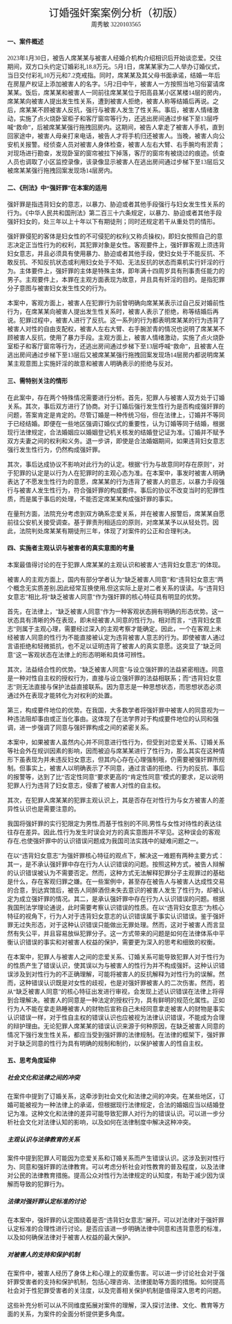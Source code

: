 <font face="songti">

<center><font size = 5>订婚强奸案案例分析（初版）</font></center>

<center>周秀敏 3220103565</center>

#### 一、案件概述

​	2023年1月30日，被告人席某某与被害人经婚介机构介绍相识后开始谈恋爱。交往期间，双方口头约定订婚彩礼18.8万元。5月1日，席某某家为二人举办订婚仪式，当日交付彩礼10万元和7.2克戒指。同时，席某某及其父母书面承诺，结婚一年后在房屋产权证上添加被害人的名字。5月2日中午，被害人一方按照当地习俗宴请席某某。饭后，席某某和被害人一同前往席某某位于阳高县某小区某楼14层的房内，席某某向被害人提出发生性关系，遭到被害人拒绝，被害人称等结婚后再说。之后，席某某不顾被害人反抗，强行与被害人发生了性关系。事后，被害人情绪激动，实施了点火烧卧室柜子和客厅窗帘等行为，还逃出房间通过步梯下至13层呼喊“救命”，后被席某某强行拖拽回房内。这期间，被告人拿走了被害人手机，直到回家途中，被害人母亲打来电话，被告人才将手机归还被害人。当晚，被害人向公安机关报警。经侦查人员对被害人身体检查，被害人左右大臂、右手腕均有淤青；对现场进行勘查，发现卧室的窗帘被拉下掉落，客厅的窗帘有被烧过的痕迹。侦查人员也调取了小区监控录像，该录像显示被害人在逃出房间通过步梯下至13层后又被席某某强行拖拽回案发现场14层房内。

#### 二、《刑法》中“强奸罪”在本案的适用

​	强奸罪是指违背妇女的意志，以暴力、胁迫或者其他手段强行与妇女发生性关系的行为。《中华人民共和国刑法》第二百三十六条规定，以暴力、胁迫或者其他手段强奸妇女的，处三年以上十年以下有期徒刑；同时还规定若干从重处罚的情形。

​	强奸罪侵犯的客体是妇女性的不可侵犯的权利(又称贞操权)，即妇女按照自己的意志决定正当性行为的权利，其犯罪对象是女性。客观要件上，强奸罪客观上须违背妇女意志，并且必须具有使用暴力、胁迫或者其他手段，使妇女处于不能反抗、不敢反抗、不知反抗状态或利用妇女处于不知、无法反抗的状态而乘机实行奸淫的行为。主体要件上，强奸罪的主体是特殊主体，即年满十四周岁具有刑事责任能力的男子。主观要件上，本罪在主观方面表现为故意，并且具有奸淫的目的。是指犯罪分子意图与被害妇女发生性交的行为。

​	本案中，客观方面上，被害人在犯罪行为前曾明确向席某某表示过自己反对婚前性行为，在席某某向被害人提出发生性关系时，被害人表示了拒绝，称等结婚后再说。犯罪过程中，被害人进行了反抗。这一系列的行为都表明席某某的行为违背了被害人对性的自由支配权，被害人左右大臂、右手腕淤青的情况也说明了席某某不顾被害人反抗，使用了暴力手段。主观方面上，被害人情绪激动，实施了点火烧卧室柜子和客厅窗帘等行为，还逃出房间通过步梯下至13层呼喊“救命”，且被害人在逃出房间通过步梯下至13层后又被席某某强行拖拽回案发现场14层房内都说明席某某主观意图上实施奸淫的故意和被害人明确表示的拒绝与反对。

#### 三、需特别关注的情形

​	在此案中，存在两个特殊情况需要进行分析。首先，犯罪人与被害人双方处于订婚关系。其次，事后双方进行了协商。对于订婚后强行发生性行为是否构成强奸罪的问题，答案肯定是肯定的。尽管订婚是一种传统习俗，但在法律上，订婚并不等同于已经结婚。即便在一些地区强调订婚仪式的重要性，认为订婚等同于结婚，根据现行法律规定，合法婚姻应以婚姻登记机关核发的结婚登记证为准。订婚并不赋予双方夫妻之间的权利和义务。退一步讲，即使是合法婚姻期间，如果违背妇女意志强行发生性行为，仍然构成强奸罪。

​	其次，事后达成协议不影响对此行为的认定。根据“行为与故意同时存在原则”，对于犯罪的认定是以行为人在犯罪时的主观心态为准。在本案中，事发时被害人明确表达了不愿发生性行为的意愿，席某某的行为违背了被害人的意志，以暴力手段强行与被害人发生性行为，符合强奸罪的构成要件。事后的协议不改变当时的犯罪性质，而是属于事后的处理，不能否定席某某构成强奸罪的事实。

​	在量刑方面，法院充分考虑到双方确系恋爱关系，并在被害人报警后，席某某自愿前往公安机关接受调查。基于罪责刑相适应的原则，对席某某予以从轻处罚。因此，法院判处席某某有期徒刑三年，体现了对案件的公正和合理判决。

#### 四、实施者主观认识与被害者的真实意图的考量

​	本案最值得讨论的在于犯罪人席某某的主观认识和被害人“违背妇女意志”的体现。

​	被害人的主观方面上，国内有部分学者认为“缺乏被害人同意”和“违背妇女意志”两个概念无实质差别,因此经常互换使用,但这实际上是对二者关系的误读。与“违背妇女意志”相比,将“缺乏被害人同意”作为强奸罪的核心特征具有明显的优势。

​	首先，在法律上，"缺乏被害人同意"作为一种客观状态拥有明确的形态优势。这一状态具有清晰的外在表现，即未经被害人同意的性行为。相对而言，“违背妇女意志”则属于主观心理，需要经过深入的主观考察才能确定。因此，一个在客观上未经被害人同意的性行为不能直接被认定为违背被害人意志的行为。即使被害人通过言语拒绝和轻微抵抗，也不足以证明违背了被害人的真实意愿。这突显了"缺乏同意"这一客观状态在法律上的形态明晰和具体可辨性。

​	其次，法益结合性的优势。"缺乏被害人同意"与设立强奸罪的法益紧密相连。同意是一种对性自主权的授权行为，直接与设立强奸罪的法益相联系；而“违背妇女意志”则无法直接与保护法益直接联系。因为意志是一种思想状态，而思想状态必须通过外在表现才能转化为对权利的处置。

​	第三，构成要件地位的优势。在我国，大多数学者将强奸罪中被害人的同意视为一种违法阻却事由或正当化事由。这体现了在法学界对于构成要件地位的认同和强调，进一步强调了同意与强奸罪构成之间的紧密关系。

​	本案中，如果被害人虽然内心并不同意进行性行为，但受到对恋爱关系、订婚关系等社会外在规训因素的影响，因而被迫与席某某进行了性行为，那么其实在这种情形下虽表现为并未违反妇女意志，但其内心存在心理强制哦，仍需要被强奸罪所规制。但事实上，被害人以明确表示了不同意，通过言语的拒绝、行为的反抗、事后的报警等，达到了比“否定性同意”要求更高的“肯定性同意”模式的要求，足以说明犯罪人行为违背了妇女意志，侵害了被害人对性的自主权。

​	其次，在犯罪人席某某的犯罪主观认识上，其是否存在对性行为与女方被害人的差异性认识也是需要注意的。

​	我国将强奸罪的实行犯限定为男性,而基于性别的不同,男性与女性对待性的表达往往存在差异。因此,性行为发生时误会对方的真实意图并不罕见。这种误会的客观存在,也使强奸罪中的认识错误问题成为我国司法实践中的疑难问题之一。

​	在以“违背妇女意志”为强奸罪核心特征的观点下，解决这一难题有两种主要方式：其一，是不承认强奸罪中存在行为人认识错误的问题。按照这种方式，被告人辩解的认识错误被认为不需要否定。然而，这种方式无法解释犯罪分子主观罪过的基础是什么，存在客观归罪之嫌。在一些案例中，甚至存在被告人与被害人达成性交易的合意，到达宾馆后，被告人同醉酒但未失去意识的被害人发生了性行为，却被认定为成立强奸罪的情况。其二，是承认强奸罪中存在行为人认识错误的问题。根据我国刑法学理论通说，此时需要考察认识错误的性质。在以“违背妇女意志”为核心特征的视角下，行为人对于违背妇女意志的认识错误属于事实认识错误。鉴于强奸罪无过失形态，对于这种认识错误只能做出无罪处理。然而，这对于被害人而言显然有失公平，并且容易放纵犯罪分子。这一方式带来的问题是如何在法律体系中平衡认识错误的事实和对被害人权益的保护，需要更为深入的思考和细致的权衡。

​	在本案中，犯罪人与被害人之间的恋爱关系、订婚关系可能导致犯罪人对于性行为的性质产生了错误认识，使其误以为与被害人的性行为并不构成强奸。这种认识错误涉及到对性行为的不正确理解，可能将被害人的反抗解释为对性行为的误解。然而，这种错误认识既是对女性的歧视，也是对强奸罪被害人的二次伤害。然而，若从“缺乏被害人同意”的核心特征出发进行审视，会发现上述认识错误在法律上将得到合理解决。被害人的同意是一种法定的授权行为，具有鲜明的规范化属性。正如行为人不能在拿走熟睡被害人的财物后宣称自己未经同意拿走被害人的财物是事实认识错误一样，对于性自主权的错误认识也应被视为法律认识错误，不能成为合理的辩护理由。无论犯罪人席某某的错误认识来源于何种原因，在缺乏被害人同意的情况下强行发生性关系，都应当受到强奸罪的法律规制。在法律的框架下，强奸罪对于缺乏同意的性行为具有明确的规制和制约，以保护被害人的性自主权。

#### 五、思考角度延伸

##### 社会文化和法律之间的冲突

​	在案件中提到了订婚关系，这牵涉到社会文化和法律之间的冲突。在某些地区，订婚可能被视为一种法律上的承诺，但根据现行法律规定，合法的婚姻应当以结婚登记为准。这种文化和法律的差异可能导致犯罪人对行为的错误认识。可以进一步分析社会文化对法律认知的影响，以及如何在法律制度中解决这种冲突。

##### 主观认识与法律教育的关系
​	案件中提到犯罪人可能因为恋爱关系和订婚关系而产生错误认识。这涉及到对性行为、同意和强奸罪的法律教育。可以考虑分析社会对性教育的普及程度，以及法律对公民的法律教育措施。提高公众对性行为法律规定的认知度，有助于减少因为误解而导致的犯罪行为。

##### 法律对强奸罪认定标准的讨论
​	在本案中，强奸罪的认定围绕着是否“违背妇女意志”展开。可以对法律对于强奸罪认定标准的合理性进行讨论。是否应该进一步明确法律中同意和违背意愿的标准，以及如何确保法律对于被害人权益的最大保护。

##### 对被害人的支持和保护机制
​	在案件中，被害人经历了身体上和心理上的双重伤害。可以进一步讨论社会对于强奸罪受害者的支持和保护机制，包括心理咨询、法律援助等方面的措施。如何提高社会对于性犯罪受害者的关注度，以及完善相关保护机制是值得深入思考的问题。

​	这些补充分析可以从不同维度拓展对案件的理解，深入探讨法律、文化、教育等方面的关系，为案件的全面分析提供更多角度。

</font>

 